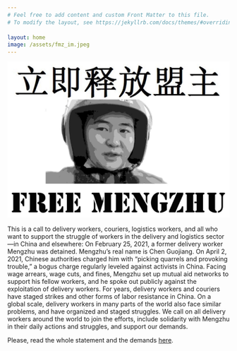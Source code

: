 ```yaml
---
# Feel free to add content and custom Front Matter to this file.
# To modify the layout, see https://jekyllrb.com/docs/themes/#overriding-theme-defaults

layout: home
image: /assets/fmz_im.jpeg
---
```

![My helpful screenshot](/assets/fmz_im.jpeg)

This is a call to delivery workers, couriers, logistics workers, and all who want to support the struggle of workers in the delivery and logistics sector—in China and elsewhere: On February 25, 2021, a former delivery worker Mengzhu was detained. Mengzhu’s real name is Chen Guojiang. On April 2, 2021, Chinese authorities charged him with “picking quarrels and provoking trouble,” a bogus charge regularly leveled against activists in China. Facing wage arrears, wage cuts, and fines, Mengzhu set up mutual aid networks to support his fellow workers, and he spoke out publicly against the exploitation of delivery workers. For years, delivery workers and couriers have staged strikes and other forms of labor resistance in China. On a global scale, delivery workers in many parts of the world also face similar problems, and have organized and staged struggles. We call on all delivery workers around the world to join the efforts, include solidarity with Mengzhu in their daily actions and struggles, and support our demands. 

Please, read the whole statement and the demands [here](/mengzhu/2021/05/01/supportmengzhu.html).



